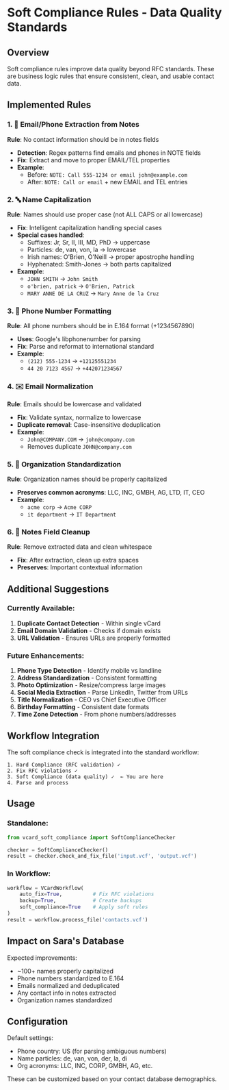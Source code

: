 # Soft Compliance Rules - Data Quality Standards

## Overview

Soft compliance rules improve data quality beyond RFC standards. These are business logic rules that ensure consistent, clean, and usable contact data.

## Implemented Rules

### 1. 📧 Email/Phone Extraction from Notes
**Rule**: No contact information should be in notes fields
- **Detection**: Regex patterns find emails and phones in NOTE fields
- **Fix**: Extract and move to proper EMAIL/TEL properties
- **Example**: 
  - Before: `NOTE: Call 555-1234 or email john@example.com`
  - After: `NOTE: Call or email` + new EMAIL and TEL entries

### 2. 🔤 Name Capitalization
**Rule**: Names should use proper case (not ALL CAPS or all lowercase)
- **Fix**: Intelligent capitalization handling special cases
- **Special cases handled**:
  - Suffixes: Jr, Sr, II, III, MD, PhD → uppercase
  - Particles: de, van, von, la → lowercase
  - Irish names: O'Brien, O'Neill → proper apostrophe handling
  - Hyphenated: Smith-Jones → both parts capitalized
- **Example**:
  - `JOHN SMITH` → `John Smith`
  - `o'brien, patrick` → `O'Brien, Patrick`
  - `MARY ANNE DE LA CRUZ` → `Mary Anne de la Cruz`

### 3. 📱 Phone Number Formatting
**Rule**: All phone numbers should be in E.164 format (+1234567890)
- **Uses**: Google's libphonenumber for parsing
- **Fix**: Parse and reformat to international standard
- **Example**:
  - `(212) 555-1234` → `+12125551234`
  - `44 20 7123 4567` → `+442071234567`

### 4. ✉️ Email Normalization
**Rule**: Emails should be lowercase and validated
- **Fix**: Validate syntax, normalize to lowercase
- **Duplicate removal**: Case-insensitive deduplication
- **Example**:
  - `John@COMPANY.COM` → `john@company.com`
  - Removes duplicate `JOHN@company.com`

### 5. 🏢 Organization Standardization
**Rule**: Organization names should be properly capitalized
- **Preserves common acronyms**: LLC, INC, GMBH, AG, LTD, IT, CEO
- **Example**:
  - `acme corp` → `Acme CORP`
  - `it department` → `IT Department`

### 6. 🧹 Notes Field Cleanup
**Rule**: Remove extracted data and clean whitespace
- **Fix**: After extraction, clean up extra spaces
- **Preserves**: Important contextual information

## Additional Suggestions

### Currently Available:
1. **Duplicate Contact Detection** - Within single vCard
2. **Email Domain Validation** - Checks if domain exists
3. **URL Validation** - Ensures URLs are properly formatted

### Future Enhancements:
1. **Phone Type Detection** - Identify mobile vs landline
2. **Address Standardization** - Consistent formatting
3. **Photo Optimization** - Resize/compress large images
4. **Social Media Extraction** - Parse LinkedIn, Twitter from URLs
5. **Title Normalization** - CEO vs Chief Executive Officer
6. **Birthday Formatting** - Consistent date formats
7. **Time Zone Detection** - From phone numbers/addresses

## Workflow Integration

The soft compliance check is integrated into the standard workflow:

```
1. Hard Compliance (RFC validation) ✓
2. Fix RFC violations ✓
3. Soft Compliance (data quality) ✓  ← You are here
4. Parse and process
```

## Usage

### Standalone:
```python
from vcard_soft_compliance import SoftComplianceChecker

checker = SoftComplianceChecker()
result = checker.check_and_fix_file('input.vcf', 'output.vcf')
```

### In Workflow:
```python
workflow = VCardWorkflow(
    auto_fix=True,          # Fix RFC violations
    backup=True,            # Create backups
    soft_compliance=True    # Apply soft rules
)
result = workflow.process_file('contacts.vcf')
```

## Impact on Sara's Database

Expected improvements:
- ~100+ names properly capitalized
- Phone numbers standardized to E.164
- Emails normalized and deduplicated
- Any contact info in notes extracted
- Organization names standardized

## Configuration

Default settings:
- Phone country: US (for parsing ambiguous numbers)
- Name particles: de, van, von, der, la, di
- Org acronyms: LLC, INC, CORP, GMBH, AG, etc.

These can be customized based on your contact database demographics.